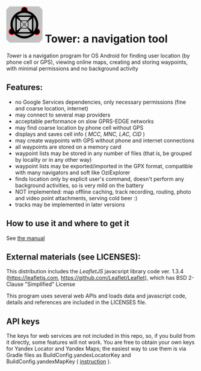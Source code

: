 
# <img src="app/src/main/assets/icons_readme/ic_tower1.svg" /> Tower: a navigation tool

_Tower_ is a navigation program for OS Android
for finding user location (by phone cell or GPS), viewing online maps, creating and storing waypoints, with minimal permissions and no background activity

## Features:

* no Google Services dependencies, only necessary permissions (fine and coarse location, internet)
* may connect to several map providers
* acceptable performance on slow GPRS-EDGE networks
* may find coarse location by phone cell without GPS
* displays and saves cell info ( _MCC, MNC, LAC, CID_ )
* may create waypoints with GPS without phone and internet connections
* all waypoints are stored on a memory card
* waypoint lists may be stored in any number of files (that is, be grouped by locality or in any other way)
* waypoint lists may be exported/imported in the GPX format, compatible with many navigators and soft like OziExplorer
* finds location only by explicit user's command, doesn't perform any background activities, so is very mild on the battery
* NOT implemented: map offline caching, track recording, routing, photo and video point attachments, serving cold beer :)
* tracks may be implemented in later versions

## How to use it and where to get it

See [the manual](http://tower.posmotrel.net)

## External materials (see LICENSES):

This distribution includes the _LeafletJS_ javacsript library code ver. 1.3.4 (https://leafletjs.com, https://github.com/Leaflet/Leaflet),
which has BSD 2-Clause "Simplified" License

This program uses several web APIs and loads data and javascript code, details and references are included in the LICENSES file.

## API keys

The keys for web services are not included in this repo, so, if you build from it directly, some features will not work. 
You are free to obtain your own keys for Yandex Locator and Yandex Maps; the easiest way to use them is via Gradle files as BuildConfig.yandexLocatorKey and BuildConfig.yandexMapKey ( [instruction](https://stackoverflow.com/questions/35722904/saving-the-api-key-in-gradle-properties) ).
    
